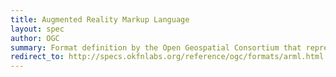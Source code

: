 ```yaml
---
title: Augmented Reality Markup Language
layout: spec
author: OGC
summary: Format definition by the Open Geospatial Consortium that represents augmented reality data
redirect_to: http://specs.okfnlabs.org/reference/ogc/formats/arml.html
---
```

